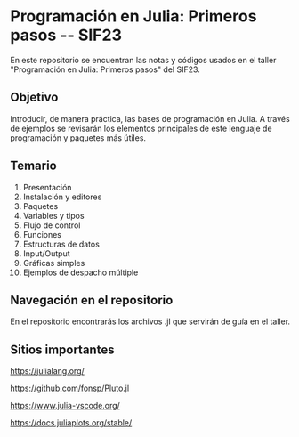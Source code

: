 # Programación en Julia: Primeros pasos -- SIF23 
En este repositorio se encuentran las notas y códigos usados en el taller "Programación en Julia: Primeros pasos" del SIF23.

## Objetivo
Introducir, de manera práctica, las bases de programación en Julia. A través de ejemplos se revisarán los elementos principales de este lenguaje de programación y paquetes más útiles.

## Temario
1. Presentación
1. Instalación y editores
1. Paquetes
1. Variables y tipos
1. Flujo de control
1. Funciones
1. Estructuras de datos
1. Input/Output
1. Gráficas simples
1. Ejemplos de despacho múltiple


## Navegación en el repositorio
En el repositorio encontrarás los archivos .jl que servirán de guía en el taller.

## Sitios importantes
https://julialang.org/

https://github.com/fonsp/Pluto.jl

https://www.julia-vscode.org/

https://docs.juliaplots.org/stable/
